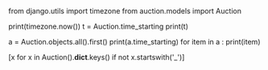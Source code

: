 ## 
from django.utils import timezone
from auction.models import Auction

print(timezone.now())
t = Auction.time_starting
print(t)

a = Auction.objects.all().first()
print(a.time_starting)
for item in a :
    print(item)

[x for x in Auction().__dict__.keys() if not x.startswith('_')]
